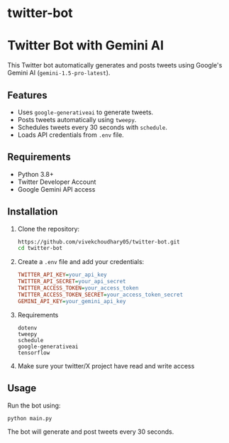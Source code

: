 # twitter-bot
# Twitter Bot with Gemini AI

This Twitter bot automatically generates and posts tweets using Google's Gemini AI (`gemini-1.5-pro-latest`).

## Features
- Uses `google-generativeai` to generate tweets.
- Posts tweets automatically using `tweepy`.
- Schedules tweets every 30 seconds with `schedule`.
- Loads API credentials from `.env` file.

## Requirements
- Python 3.8+
- Twitter Developer Account
- Google Gemini API access

## Installation
1. Clone the repository:
   ```bash
   https://github.com/vivekchoudhary05/twitter-bot.git
   cd twitter-bot
   ```
2. Create a `.env` file and add your credentials:
   ```ini
   TWITTER_API_KEY=your_api_key
   TWITTER_API_SECRET=your_api_secret
   TWITTER_ACCESS_TOKEN=your_access_token
   TWITTER_ACCESS_TOKEN_SECRET=your_access_token_secret
   GEMINI_API_KEY=your_gemini_api_key
   ```
3. Requirements
   ```
   dotenv
   tweepy
   schedule
   google-generativeai
   tensorflow
   ```
4. Make sure your twitter/X project have read and write access
## Usage
Run the bot using:
```bash
python main.py
```
The bot will generate and post tweets every 30 seconds.

